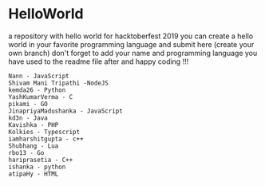 # HelloWorld
a repository with hello world for hacktoberfest 2019
you can create a hello world in your favorite programming language and submit here (create your own branch)
don't forget to add your name and programming language you have used to the readme file after and happy coding !!!

```
Nann - JavaScript
Shivam Mani Tripathi -NodeJS
kemda26 - Python
YashKumarVerma - C
pikami - GO
JinapriyaMadushanka - JavaScript
kd3n - Java
Kavishka - PHP
Kolkies - Typescript
iamharshitgupta - c++
Shubhang - Lua
rbo13 - Go
hariprasetia - C++
ishanka - python
atipaHy - HTML
```

